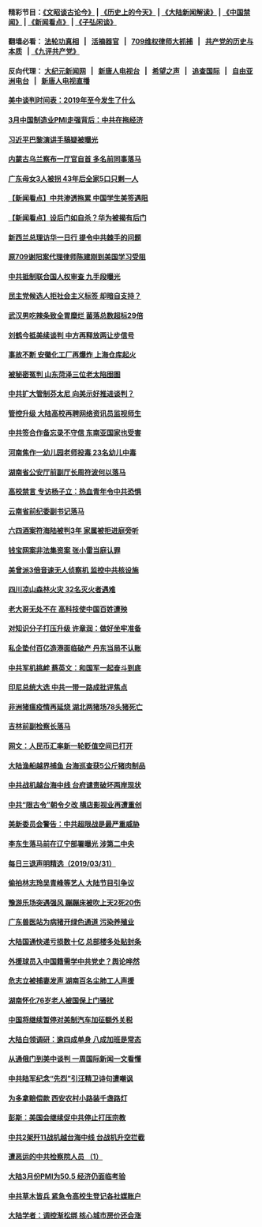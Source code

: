 #### 精彩节目：[《文昭谈古论今》](http://134.209.198.168/wenzhao) | [《历史上的今天》](http://134.209.198.168/today-in-history) | [《大陆新闻解读》](http://134.209.198.168/ntdtv-comedy) | [《中国禁闻》](http://134.209.198.168/ntdtv-news) | [《新闻看点》](http://134.209.198.168/news-insight) | [《子弘闲谈》](http://134.209.198.168/zihongxiantan/) 

  #### 翻墙必看： [法轮功真相](http://134.209.198.168:10000/videos/truth.html) &nbsp;&nbsp;|&nbsp;&nbsp; [活摘器官](http://134.209.198.168:10000/videos/res/Organs/) &nbsp;&nbsp;|&nbsp;&nbsp; [709维权律师大抓捕](http://134.209.198.168:10000/videos/709/) &nbsp;&nbsp;|&nbsp;&nbsp; [共产党的历史与本质](http://134.209.198.168:10000/videos/ccp.html) &nbsp;&nbsp;| [《九评共产党》](http://134.209.198.168:10000/videos/jiuping/) 

#### 反向代理： [大纪元新闻网](http://134.209.198.168:10080/) &nbsp;&nbsp;|&nbsp;&nbsp; [新唐人电视台](http://134.209.198.168:8000/) &nbsp;&nbsp;|&nbsp;&nbsp; [希望之声](http://134.209.198.168:8200/) &nbsp;&nbsp;|&nbsp;&nbsp; [追查国际](http://134.209.198.168:10010/) &nbsp;&nbsp;|&nbsp;&nbsp; [自由亚洲电台](http://134.209.198.168:9800/) &nbsp;&nbsp;|&nbsp;&nbsp; [新唐人电视直播](http://134.209.198.168/) 

#### [美中谈判时间表：2019年至今发生了什么](../pages/nsc413/n11156116.md?t=04020337) 

#### [3月中国制造业PMI走强背后：中共在拖经济](../pages/nsc413/n11156289.md?t=04020337) 

#### [习近平巴黎演讲手稿疑被曝光](../pages/nsc413/n11156039.md?t=04020337) 

#### [内蒙古乌兰察布一厅官自首 多名前同事落马](../pages/nsc413/n11156129.md?t=04020337) 

#### [广东母女3人被拐 43年后全家5口只剩一人](../pages/nsc413/n11156002.md?t=04020337) 

#### [【新闻看点】中共渗透拖累 中国学生美签遇阻](../pages/nsc413/n11155955.md?t=04020337) 

#### [【新闻看点】设后门如自杀？华为被揭有后门](../pages/nsc413/n11155722.md?t=04020337) 

#### [新西兰总理访华一日行 提令中共棘手的问题](../pages/nsc413/n11155447.md?t=04020337) 

#### [原709谢阳案代理律师陈建刚到美国学习受阻](../pages/nsc413/n11156047.md?t=04020337) 

#### [中共抵制联合国人权审查 九手段曝光](../pages/nsc413/n11155997.md?t=04020337) 

#### [民主党候选人拒社会主义标签 却暗自支持？](../pages/nsc413/n11155937.md?t=04020337) 

#### [武汉男吃辣条致全胃糜烂 菌落总数超标29倍](../pages/nsc413/n11155715.md?t=04020337) 

#### [刘鹤今抵美续谈判 中方再释放两让步信号](../pages/nsc413/n11155920.md?t=04020337) 

#### [事故不断 安徽化工厂再爆炸 上海仓库起火](../pages/nsc413/n11155848.md?t=04020337) 

#### [被秘密冤判 山东菏泽三位老太陷囹圄](../pages/nsc413/n11155656.md?t=04020337) 

#### [中共扩大管制芬太尼 向美示好推进谈判？](../pages/nsc413/n11155762.md?t=04020337) 

#### [管控升级 大陆高校再聘网络资讯员监视师生](../pages/nsc413/n11155684.md?t=04020337) 

#### [中共签合作备忘录不守信 东南亚国家也受害](../pages/nsc413/n11155498.md?t=04020337) 

#### [河南焦作一幼儿园老师投毒 23名幼儿中毒](../pages/nsc413/n11155642.md?t=04020337) 


#### [湖南省公安厅前副厅长周符波何以落马](../pages/nsc413/n11155252.md?t=04020337) 

#### [高校禁言 专访杨子立：热血青年令中共恐惧](../pages/nsc413/n11155325.md?t=04020337) 

#### [云南省前纪委副书记落马](../pages/nsc413/n11155330.md?t=04020337) 

#### [六四酒案符海陆被判3年 家属被拒进庭旁听](../pages/nsc413/n11154969.md?t=04020337) 

#### [钱宝网案非法集资案 张小雷当庭认罪](../pages/nsc413/n11154807.md?t=04020337) 

#### [美曾派3倍音速无人侦察机 监控中共核设施](../pages/nsc413/n11155218.md?t=04020337) 

#### [四川凉山森林火灾 32名灭火者遇难](../pages/nsc413/n11154434.md?t=04020337) 

#### [老大哥无处不在 高科技使中国百姓遭殃](../pages/nsc413/n11142902.md?t=04020337) 

#### [对知识分子打压升级 许章润：做好坐牢准备](../pages/nsc413/n11154089.md?t=04020337) 

#### [私企垫付百亿造港面临破产 丹东当局不认账](../pages/nsc413/n11154297.md?t=04020337) 

#### [中共军机挑衅 蔡英文：和国军一起奋斗到底](../pages/nsc413/n11154676.md?t=04020337) 

#### [印尼总统大选 中共一带一路成批评焦点](../pages/nsc413/n11154220.md?t=04020337) 

#### [非洲猪瘟疫情再延烧 湖北两猪场78头猪死亡](../pages/nsc413/n11154206.md?t=04020337) 

#### [吉林前副检察长落马](../pages/nsc413/n11154049.md?t=04020337) 

#### [网文：人民币汇率新一轮贬值空间已打开](../pages/nsc413/n11153913.md?t=04020337) 

#### [大陆渔船越界捕鱼 台海巡查获5公斤猪肉制品](../pages/nsc413/n11154287.md?t=04020337) 

#### [中共战机越台海中线 台府谴责破坏两岸现状](../pages/nsc413/n11154193.md?t=04020337) 

#### [中共“限古令”朝令夕改 横店影视业再遭重创](../pages/nsc413/n11153679.md?t=04020337) 

#### [美新委员会警告：中共超限战是最严重威胁](../pages/nsc413/n11153754.md?t=04020337) 

#### [李东生落马前在辽宁部署曝光 涉第二中央](../pages/nsc413/n11153939.md?t=04020337) 

#### [每日三退声明精选（2019/03/31）](../pages/nsc413/n11154158.md?t=04020337) 

#### [偷拍林志玲吴青峰等艺人 大陆节目引争议](../pages/nsc413/n11153350.md?t=04020337) 

#### [豫游乐场突遇强风 蹦蹦床被吹上天2死20伤](../pages/nsc413/n11153169.md?t=04020337) 

#### [广东兽医站为病猪开绿色通道 污染养殖业](../pages/nsc413/n11153681.md?t=04020337) 

#### [大陆国通快递亏损数十亿 总部楼多处贴封条](../pages/nsc413/n11153636.md?t=04020337) 

#### [外援球员入中国籍需学中共党史？舆论哗然](../pages/nsc413/n11153385.md?t=04020337) 

#### [危志立被捕妻发声 湖南百名尘肺工人声援](../pages/nsc413/n11152042.md?t=04020337) 

#### [湖南怀化76岁老人被国保上门骚扰](../pages/nsc413/n11153338.md?t=04020337) 

#### [中国将继续暂停对美制汽车加征额外关税](../pages/nsc413/n11153472.md?t=04020337) 

#### [大陆白领调研：逾四成单身 八成加班是常态](../pages/nsc413/n11153200.md?t=04020337) 

#### [从通俄门到美中谈判 一周国际新闻一文看懂](../pages/nsc413/n11151265.md?t=04020337) 

#### [中共陆军纪念“先烈”引汪精卫诗句遭嘲讽](../pages/nsc413/n11153345.md?t=04020337) 

#### [为多拿赔偿款 西安农村小路装千盏路灯](../pages/nsc413/n11153213.md?t=04020337) 

#### [彭斯：美国会继续促中共停止打压宗教](../pages/nsc413/n11153230.md?t=04020337) 


#### [中共2架歼11战机越台海中线 台战机升空拦截](../pages/nsc413/n11153165.md?t=04020337) 

#### [遭恶运的中共检察院人员 （1）](../pages/nsc413/n11152763.md?t=04020337) 

#### [大陆3月份PMI为50.5 经济仍面临考验](../pages/nsc413/n11152922.md?t=04020337) 

#### [中共草木皆兵 紧急令高校生登记各社媒账户](../pages/nsc413/n11152969.md?t=04020337) 

#### [大陆学者：调控渐松绑 核心城市房价还会涨](../pages/nsc413/n11152442.md?t=04020337) 

